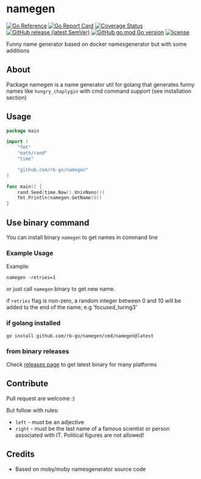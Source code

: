 # namegen

[![Go Reference](https://pkg.go.dev/badge/github.com/rb-go/namegen.svg)](https://pkg.go.dev/github.com/rb-go/namegen)
[![Go Report Card](https://goreportcard.com/badge/github.com/rb-go/namegen)](https://goreportcard.com/report/github.com/rb-go/namegen)
[![Coverage Status](https://coveralls.io/repos/github/rb-go/namegen/badge.svg)](https://coveralls.io/github/rb-go/namegen)
[![GitHub release (latest SemVer)](https://img.shields.io/github/v/release/rb-go/namegenen)](https://github.com/rb-go/namegen/releases)
[![GitHub go.mod Go version](https://img.shields.io/github/go-mod/go-version/rb-go/namegenen)](https://github.com/rb-go/namegen)
[![license](https://img.shields.io/github/license/rb-go/namegen.svg)](LICENSE)

Funny name generator based on docker namesgenerator but with some additions

## About 

Package namegen is a name generator util for golang that generates funny names like `hungry_chaplygin` with cmd command support (see installation section)

## Usage

```go
package main

import (
	"fmt"
	"math/rand"
	"time"

	"github.com/rb-go/namegen"
)

func main() {
	rand.Seed(time.Now().UnixNano())
	fmt.Println(namegen.GetName(0))
}
```

## Use binary command

You can install binary `namegen` to get names in command line

### Example Usage

Example:

```
namegen -retries=1
```

or just call `namegen` binary to get new name.

if `retries` flag is non-zero, a random integer between 0 and 10 will be added to the end of the name, e.g 'focused_turing3'

### if golang installed

```
go install github.com/rb-go/namegen/cmd/namegen@latest
```

### from binary releases

Check [releases page](https://github.com/rb-go/namegen/releases) to get latest binary for many platforms

## Contribute

Pull request are welcome :) 

But follow with rules:

- `left` - must be an adjective
- `right` - must be the last name of a famous scientist or person associated with IT. Political figures are not allowed!

## Credits

- Based on moby/moby namesgenerator source code
